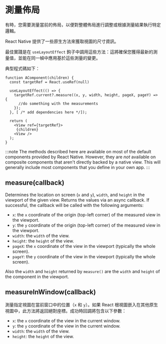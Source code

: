 # 測量佈局

有時，您需要測量當前的佈局，以便對整體佈局進行調整或根據測量結果執行特定邏輯。

React Native 提供了一些原生方法來獲取視圖的尺寸資訊。

最佳實踐是在 `useLayoutEffect` 鉤子中調用這些方法：這將確保您獲得最新的測量值，並能在同一幀中應用基於這些測量的變更。

典型程式碼如下：

```tsx
function AComponent(children) {
  const targetRef = React.useRef(null)

  useLayoutEffect(() => {
    targetRef.current?.measure((x, y, width, height, pageX, pageY) => {
      //do something with the measurements
    });
  }, [ /* add dependencies here */]);

  return (
    <View ref={targetRef}>
     {children}
    <View />
  );
}
```

:::note
The methods described here are available on most of the default components provided by React Native. However, they are _not_ available on composite components that aren't directly backed by a native view. This will generally include most components that you define in your own app.
:::

## measure(callback)

Determines the location on screen (`x` and `y`), `width`, and `height` in the viewport of the given view. Returns the values via an async callback. If successful, the callback will be called with the following arguments:

- `x`: the `x` coordinate of the origin (top-left corner) of the measured view in the viewport.
- `y`: the `y` coordinate of the origin (top-left corner) of the measured view in the viewport.
- `width`: the `width` of the view.
- `height`: the `height` of the view.
- `pageX`: the `x` coordinate of the view in the viewport (typically the whole screen).
- `pageY`: the `y` coordinate of the view in the viewport (typically the whole screen).

Also the `width` and `height` returned by `measure()` are the `width` and `height` of the component in the viewport.

## measureInWindow(callback)

測量指定視圖在當前窗口中的位置（`x` 和 `y`）。如果 React 根視圖嵌入在其他原生視圖中，此方法將返回絕對座標。成功時回調將包含以下參數：

- `x`: the `x` coordinate of the view in the current window.
- `y`: the `y` coordinate of the view in the current window.
- `width`: the `width` of the view.
- `height`: the `height` of the view.